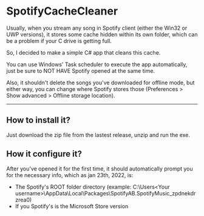 # SpotifyCacheCleaner

Usually, when you stream any song in Spotify client (either the Win32 or UWP versions), it stores some cache hidden within its own folder, which can be a problem if your C drive is getting full.

So, I decided to make a simple C# app that cleans this cache.

You can use Windows' Task scheduler to execute the app automatically, just be sure to NOT HAVE Spotify opened at the same time.

Also, it shouldn't delete the songs you've downloaded for offline mode, but either way, you can change where Spotify stores those (Preferences > Show advanced > Offline storage location).

***

## How to install it?

Just download the zip file from the lastest release, unzip and run the exe.

## How it configure it?

After you've opened it for the first time, it should automatically prompt you for the necessary info, which as jan 23th, 2022, is:
- The Spotify's ROOT folder directory (example: C:\Users\<Your username>\AppData\Local\Packages\SpotifyAB.SpotifyMusic_zpdnekdrzrea0)
- If you Spotify's is the Microsoft Store version
